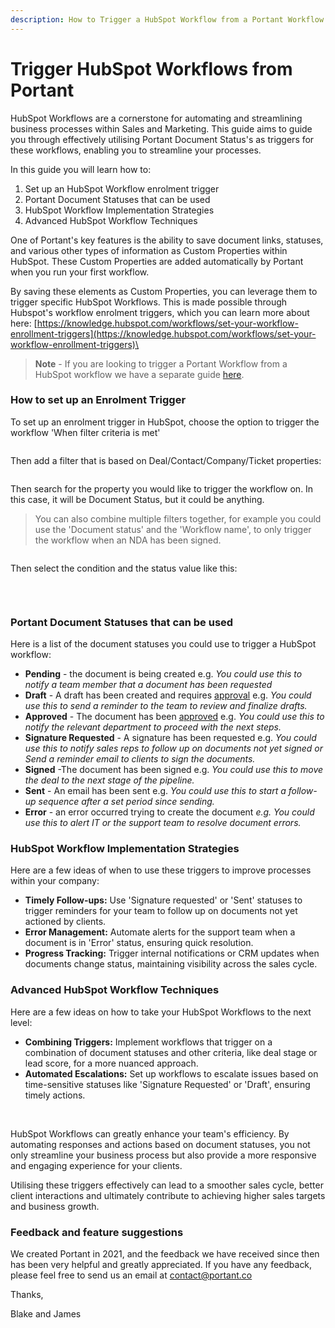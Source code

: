 ```yaml
---
description: How to Trigger a HubSpot Workflow from a Portant Workflow
---
```


# Trigger HubSpot Workflows from Portant

HubSpot Workflows are a cornerstone for automating and streamlining business processes within Sales and Marketing. This guide aims to guide you through effectively utilising Portant Document Status's as triggers for these workflows, enabling you to streamline your processes.

In this guide you will learn how to:

1. Set up an HubSpot Workflow enrolment trigger
2. Portant Document Statuses that can be used
3. HubSpot Workflow Implementation Strategies
4. Advanced HubSpot Workflow Techniques

One of Portant's key features is the ability to save document links, statuses, and various other types of information as Custom Properties within HubSpot. These Custom Properties are added automatically by Portant when you run your first workflow.

By saving these elements as Custom Properties, you can leverage them to trigger specific HubSpot Workflows. This is made possible through Hubspot's workflow enrolment triggers, which you can learn more about here: [https://knowledge.hubspot.com/workflows/set-your-workflow-enrollment-triggers](https://knowledge.hubspot.com/workflows/set-your-workflow-enrollment-triggers)\


> **Note** - If you are looking to trigger a Portant Workflow from a HubSpot workflow we have a separate guide [here](broken-reference).

### How to set up an Enrolment Trigger

To set up an enrolment trigger in HubSpot, choose the option to trigger the workflow 'When filter criteria is met'

<figure><img src="https://assets-global.website-files.com/5f3b57b5405f8bd0f98b5e14/656e7c84c62b799ec1642f6b_pika-1701739632075-1x.png" alt=""><figcaption></figcaption></figure>

Then add a filter that is based on Deal/Contact/Company/Ticket properties:

<figure><img src="https://assets-global.website-files.com/5f3b57b5405f8bd0f98b5e14/656e7e4edeeccae54472738e_pika-1701740065610-1x.png" alt=""><figcaption></figcaption></figure>

Then search for the property you would like to trigger the workflow on. In this case, it will be Document Status, but it could be anything.

> You can also combine multiple filters together, for example you could use the 'Document status' and the 'Workflow name', to only trigger the workflow when an NDA has been signed.

<figure><img src="https://assets-global.website-files.com/5f3b57b5405f8bd0f98b5e14/656e7f2a8fae8bf9b4c4ba31_pika-1701740278643-1x.png" alt=""><figcaption></figcaption></figure>

Then select the condition and the status value like this:

<figure><img src="https://assets-global.website-files.com/5f3b57b5405f8bd0f98b5e14/656e8b2b7573bb315396dd71_pika-1701743390188-1x.png" alt=""><figcaption></figcaption></figure>

‍

### Portant Document Statuses that can be used

Here is a list of the document statuses you could use to trigger a HubSpot workflow:

* **Pending** - the document is being created e.g. _You could use this to notify a team member that a document has been requested_
* **Draft** - A draft has been created and requires [approval](https://www.portant.co/guide-article/how-to-use-the-review-block) e.g. _You could use this to send a reminder to the team to review and finalize drafts._
* **Approved** - The document has been [approved](https://www.portant.co/guide-article/how-to-use-the-review-block) e.g. _You could use this to notify the relevant department to proceed with the next steps._
* **Signature Requested** - A signature has been requested e.g. _You could use this to notify sales reps to follow up on documents not yet signed or Send a reminder email to clients to sign the documents._
* **Signed** -The document has been signed e.g. _You could use this to move the deal to the next stage of the pipeline._
* **Sent** - An email has been sent e.g. _You could use this to start a follow-up sequence after a set period since sending._
* **Error** - an error occurred trying to create the document _e.g. You could use this to alert IT or the support team to resolve document errors._

### HubSpot Workflow Implementation Strategies

Here are a few ideas of when to use these triggers to improve processes within your company:

* **Timely Follow-ups:** Use 'Signature requested' or 'Sent' statuses to trigger reminders for your team to follow up on documents not yet actioned by clients.
* **Error Management:** Automate alerts for the support team when a document is in 'Error' status, ensuring quick resolution.
* **Progress Tracking:** Trigger internal notifications or CRM updates when documents change status, maintaining visibility across the sales cycle.

### Advanced HubSpot Workflow Techniques

Here are a few ideas on how to take your HubSpot Workflows to the next level:

* **Combining Triggers:** Implement workflows that trigger on a combination of document statuses and other criteria, like deal stage or lead score, for a more nuanced approach.
* **Automated Escalations:** Set up workflows to escalate issues based on time-sensitive statuses like 'Signature Requested' or 'Draft', ensuring timely actions.

‍

HubSpot Workflows can greatly enhance your team's efficiency. By automating responses and actions based on document statuses, you not only streamline your business process but also provide a more responsive and engaging experience for your clients.

Utilising these triggers effectively can lead to a smoother sales cycle, better client interactions and ultimately contribute to achieving higher sales targets and business growth.

### **Feedback and feature suggestions**

We created Portant in 2021, and the feedback we have received since then has been very helpful and greatly appreciated. If you have any feedback, please feel free to send us an email at contact@portant.co

Thanks,

Blake and James
